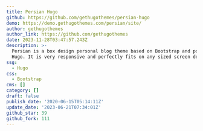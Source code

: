 ```yaml
---
title: Persian Hugo
github: https://github.com/gethugothemes/persian-hugo
demo: https://demo.gethugothemes.com/persian/site/
author: gethugothemes
author_link: https://github.com/gethugothemes
date: 2023-11-28T03:47:57.243Z
description: >-
  Persian is a box design personal blog theme based on Bootstrap and powered by
  Hugo. It is very responsive and perfectly fits on any sized screen device.
ssg:
  - Hugo
css:
  - Bootstrap
cms: []
category: []
draft: false
publish_date: '2020-06-15T05:14:11Z'
update_date: '2023-06-21T07:34:01Z'
github_star: 39
github_fork: 111
---
```

